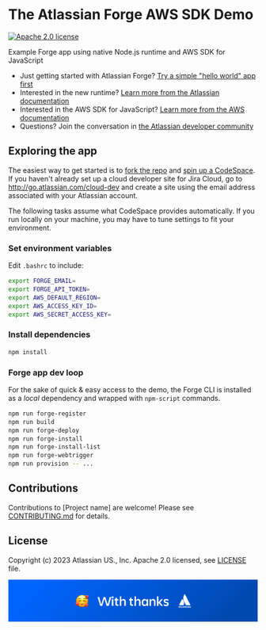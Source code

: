 # The Atlassian Forge AWS SDK Demo

[![Apache 2.0 license](https://img.shields.io/badge/license-Apache%202.0-blue.svg?style=flat-square)](LICENSE)

Example Forge app using native Node.js runtime and AWS SDK for JavaScript

* Just getting started with Atlassian Forge? [Try a simple "hello world" app first](https://go.atlassian.com/forge)
* Interested in the new runtime? [Learn more from the Atlassian documentation](https://go.atlassian.com/runtime)
* Interested in the AWS SDK for JavaScript? [Learn more from the AWS documentation](aws.amazon.com/sdk-for-javascript)
* Questions? Join the conversation in [the Atlassian developer community](https://community.developer.atlassian.com/c/forge/)

## Exploring the app

The easiest way to get started is to [fork the repo](https://github.com/ibuchanan/forge-aws-sdk-hello-world/fork)
and [spin up a CodeSpace](https://docs.github.com/en/codespaces/overview).
If you haven't already set up a cloud developer site for Jira Cloud,
go to http://go.atlassian.com/cloud-dev
and create a site using the email address associated with your Atlassian account.

The following tasks assume what CodeSpace provides automatically.
If you run locally on your machine,
you may have to tune settings to fit your environment.

### Set environment variables

Edit `.bashrc` to include:

```bash
export FORGE_EMAIL=
export FORGE_API_TOKEN=
export AWS_DEFAULT_REGION=
export AWS_ACCESS_KEY_ID=
export AWS_SECRET_ACCESS_KEY=
```

### Install dependencies

```bash
npm install
```

### Forge app dev loop

For the sake of quick & easy access to the demo,
the Forge CLI is installed as a _local_ dependency
and wrapped with `npm-script` commands.

```bash
npm run forge-register
npm run build
npm run forge-deploy
npm run forge-install
npm run forge-install-list
npm run forge-webtrigger
npm run provision -- ...
```

## Contributions

Contributions to [Project name] are welcome!
Please see [CONTRIBUTING.md](CONTRIBUTING.md) for details. 

## License

Copyright (c) 2023 Atlassian US., Inc.
Apache 2.0 licensed, see [LICENSE](LICENSE) file.

[![With ❤️ from Atlassian](https://raw.githubusercontent.com/atlassian-internal/oss-assets/master/banner-with-thanks-light.png)](https://www.atlassian.com)
